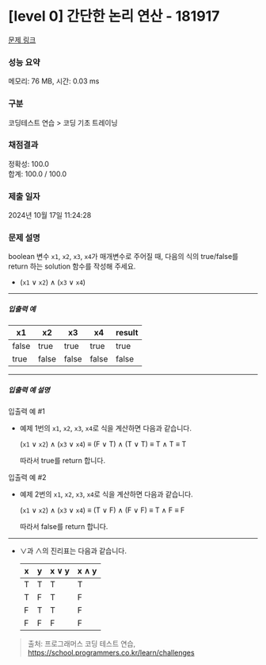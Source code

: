 # [level 0] 간단한 논리 연산 - 181917 

[문제 링크](https://school.programmers.co.kr/learn/courses/30/lessons/181917) 

### 성능 요약

메모리: 76 MB, 시간: 0.03 ms

### 구분

코딩테스트 연습 > 코딩 기초 트레이닝

### 채점결과

정확성: 100.0<br/>합계: 100.0 / 100.0

### 제출 일자

2024년 10월 17일 11:24:28

### 문제 설명

<p>boolean 변수 <code>x1</code>, <code>x2</code>, <code>x3</code>, <code>x4</code>가 매개변수로 주어질 때, 다음의 식의 true/false를 return 하는 solution 함수를 작성해 주세요.</p>

<ul>
<li>(<code>x1</code> ∨ <code>x2</code>) ∧ (<code>x3</code> ∨ <code>x4</code>)</li>
</ul>

<hr>

<h5>입출력 예</h5>
<table class="table">
        <thead><tr>
<th>x1</th>
<th>x2</th>
<th>x3</th>
<th>x4</th>
<th>result</th>
</tr>
</thead>
        <tbody><tr>
<td>false</td>
<td>true</td>
<td>true</td>
<td>true</td>
<td>true</td>
</tr>
<tr>
<td>true</td>
<td>false</td>
<td>false</td>
<td>false</td>
<td>false</td>
</tr>
</tbody>
      </table>
<hr>

<h5>입출력 예 설명</h5>

<p>입출력 예 #1</p>

<ul>
<li><p>예제 1번의 <code>x1</code>, <code>x2</code>, <code>x3</code>, <code>x4</code>로 식을 계산하면 다음과 같습니다.</p>

<p>(<code>x1</code> ∨ <code>x2</code>) ∧ (<code>x3</code> ∨ <code>x4</code>) ≡ (F ∨ T) ∧ (T ∨ T) ≡ T ∧ T ≡ T</p>

<p>따라서 true를 return 합니다.</p></li>
</ul>

<p>입출력 예 #2</p>

<ul>
<li><p>예제 2번의 <code>x1</code>, <code>x2</code>, <code>x3</code>, <code>x4</code>로 식을 계산하면 다음과 같습니다.</p>

<p>(<code>x1</code> ∨ <code>x2</code>) ∧ (<code>x3</code> ∨ <code>x4</code>) ≡ (T ∨ F) ∧ (F ∨ F) ≡ T ∧ F ≡ F</p>

<p>따라서 false를 return 합니다.</p></li>
</ul>

<hr>

<ul>
<li><p>∨과 ∧의 진리표는 다음과 같습니다.</p>
<table class="table">
        <thead><tr>
<th>x</th>
<th>y</th>
<th>x ∨ y</th>
<th>x ∧ y</th>
</tr>
</thead>
        <tbody><tr>
<td>T</td>
<td>T</td>
<td>T</td>
<td>T</td>
</tr>
<tr>
<td>T</td>
<td>F</td>
<td>T</td>
<td>F</td>
</tr>
<tr>
<td>F</td>
<td>T</td>
<td>T</td>
<td>F</td>
</tr>
<tr>
<td>F</td>
<td>F</td>
<td>F</td>
<td>F</td>
</tr>
</tbody>
      </table></li>
</ul>


> 출처: 프로그래머스 코딩 테스트 연습, https://school.programmers.co.kr/learn/challenges